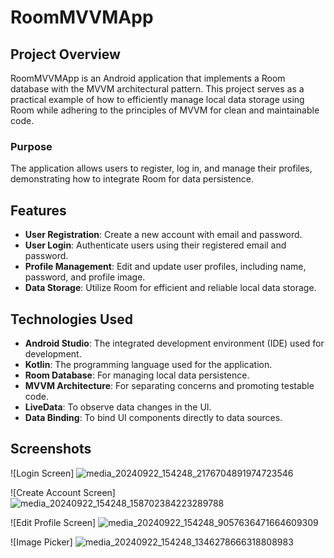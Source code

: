 # RoomMVVMApp

## Project Overview
RoomMVVMApp is an Android application that implements a Room database with the MVVM architectural pattern. This project serves as a practical example of how to efficiently manage local data storage using Room while adhering to the principles of MVVM for clean and maintainable code.

### Purpose
The application allows users to register, log in, and manage their profiles, demonstrating how to integrate Room for data persistence.

## Features
- **User Registration**: Create a new account with email and password.
- **User Login**: Authenticate users using their registered email and password.
- **Profile Management**: Edit and update user profiles, including name, password, and profile image.
- **Data Storage**: Utilize Room for efficient and reliable local data storage.

## Technologies Used
- **Android Studio**: The integrated development environment (IDE) used for development.
- **Kotlin**: The programming language used for the application.
- **Room Database**: For managing local data persistence.
- **MVVM Architecture**: For separating concerns and promoting testable code.
- **LiveData**: To observe data changes in the UI.
- **Data Binding**: To bind UI components directly to data sources.


## Screenshots
![Login Screen] ![media_20240922_154248_2176704891974723546](https://github.com/user-attachments/assets/a841269e-f237-4a76-acf4-3e82eaed1a83)

![Create Account Screen] ![media_20240922_154248_158702384223289788](https://github.com/user-attachments/assets/6fdb5f01-71e3-4a7a-89fd-4ca7a94d00bf)

![Edit Profile Screen] ![media_20240922_154248_9057636471664609309](https://github.com/user-attachments/assets/3587b029-4769-492e-b80a-b4f7e3101129)

![Image Picker]  ![media_20240922_154248_1346278666318808983](https://github.com/user-attachments/assets/69a69296-8e9c-4adf-bfcc-f6532881664e)
